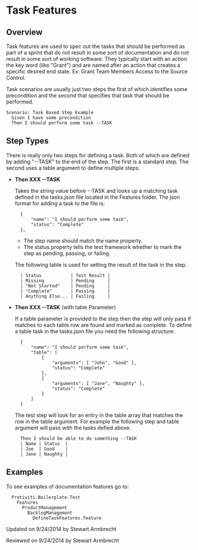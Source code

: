 ﻿Task Features
========================

Overview
-----------------
Task features are used to spec out the tasks
that should be performed as part of a sprint that 
do not result in some sort of documentation and do not 
result in some sort of working software.
They typically start with an action the key word 
(like "Grant") and are named
after an action that creates a 
specific desired end state.  Ex: Grant Team Members Access to 
the Source Control.  

Task scenarios are usually just two
steps the first of which identifies some precondition
and the second that specifies that task that should 
be performed.

    Scenario: Task Based Step Example
      Given I have some precondition
      Then I should perform some task --TASK


Step Types
-----------------
There is really only two steps for defining a task.  Both of
which are defined by adding "--TASK" to the end of the step.
The first is a standard step.
The second uses a table argument to define multiple steps.

* __Then XXX --TASK__
  
  Takes the string value before --TASK and looks up 
  a matching task defined in the tasks.json file
  located in the Features folder.  The json format for 
  adding a task to the file is:

        {
            "name": "I should perform some task",
            "status": "Complete"
        },

  * The step name should match the name property.
  * The status property tells the test framework 
    whether to mark the step as pending, passing, or failing.
  
  The following table is used for setting the result of the task
  in the step.

        | Status           | Test Result |
        | Missing          | Pending     |
        | "Not Started"    | Pending     |
        | "Complete"       | Passing     |
        | Anything Else... | Failing     |

* __Then XXX --TASK__ (with table Parameter)
  
  If a table parameter is provided to the step then the 
  step will only pass if matches to each table row are found
  and marked as complete.  To define a table task in the 
  tasks.json file you need the following structure:

        {
            "name": "I should perform some task",
            "table": [
                {
                    "arguments": [ "John", "Good" ],
                    "status": "Complete"
                },
                {
                    "arguments": [ "Jane", "Naughty" ],
                    "status": "Complete"
                }
            ]
        }

  The test step will look for an entry in the table array
  that matches the row in the table argument.  For example
  the following step and table argument will pass with the 
  tasks defied above.

        Then I should be able to do something --TASK
        | Name | Status  |
        | Joe  | Good    |
        | Jane | Naughty |


Examples
-----------------
To see examples of documentation features go to: 

      Protiviti.Boilerplate.Test
        Features
          ProductManagement
            BacklogManagement
              DefineTaskFeatures.feature

<p class="updated">Updated on 9/24/2014 by Stewart Armbrecht</p>
<p class="reviewed">Reviewed on 9/24/2014 by Stewart Armbrecht</p>

